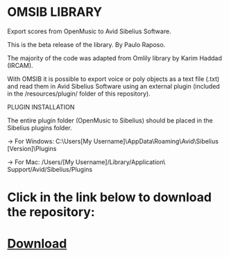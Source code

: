 # OMSIB LIBRARY

Export scores from OpenMusic to Avid Sibelius Software.

This is the beta release of the library.
By Paulo Raposo.

The majority of the code was adapted from Omlily library by Karim Haddad (IRCAM).

With OMSIB it is possible to export voice or poly objects as a text file (.txt) and read them in Avid Sibelius Software using an external plugin (included in the /resources/plugin/ folder of this repository).

PLUGIN INSTALLATION

 The entire plugin folder (OpenMusic to Sibelius) should be placed in the Sibelius plugins folder.

-> For Windows: C:\Users[My Username]\AppData\Roaming\Avid\Sibelius [Version]\Plugins

-> For Mac: /Users/[My Username]/Library/Application\ Support/Avid/Sibelius/Plugins

# Click in the link below to download the repository:

# [Download](https://github.com/PHRaposo/omsib/archive/refs/heads/main.zip)



